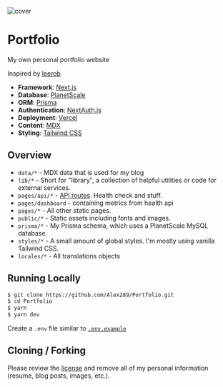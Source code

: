 ![cover](https://repository-images.githubusercontent.com/386759878/1e7b8a9c-c8bf-41ee-92e5-c1cceb42a170)

# Portfolio

My own personal portfolio website

Inspired by [leerob](https://github.com/leerob/leerob.io)

- **Framework**: [Next.js](https://nextjs.org/)
- **Database**: [PlanetScale](https://planetscale.com)
- **ORM**: [Prisma](https://prisma.io/)
- **Authentication**: [NextAuth.js](https://next-auth.js.org/)
- **Deployment**: [Vercel](https://vercel.com)
- **Content**: [MDX](https://github.com/mdx-js/mdx)
- **Styling**: [Tailwind CSS](https://tailwindcss.com/)

## Overview

- `data/*` - MDX data that is used for my blog
- `lib/*` - Short for "library", a collection of helpful utilities or code for external services.
- `pages/api/*` - [API routes](https://nextjs.org/docs/api-routes/introduction). Health check and stuff.
- `pages/dashboard` - containing metrics from health api
- `pages/*` - All other static pages.
- `public/*` - Static assets including fonts and images.
- `prisma/*` - My Prisma schema, which uses a PlanetScale MySQL database.
- `styles/*` - A small amount of global styles. I'm mostly using vanilla Tailwind CSS.
- `locales/*` - All translations objects

## Running Locally

```bash
$ git clone https://github.com/Alex289/Portfolio.git
$ cd Portfolio
$ yarn
$ yarn dev
```

Create a `.env` file  similar to [`.env.example`](https://github.com/Alex289/Portfolio/blob/main/.env.example)

## Cloning / Forking

Please review the [license](https://github.com/Alex289/Portfolio/blob/main/LICENSE) and remove all of my personal information (resume, blog posts, images, etc.).
